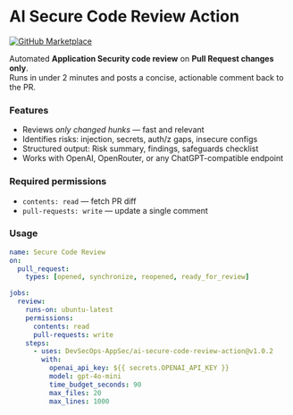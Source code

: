 # AI Secure Code Review Action

[![GitHub Marketplace](https://img.shields.io/badge/Marketplace-AI%20Secure%20Code%20Review-blue?logo=github)](https://github.com/marketplace)

Automated **Application Security code review** on **Pull Request changes only**.  
Runs in under 2 minutes and posts a concise, actionable comment back to the PR.

### Features
- Reviews *only changed hunks* — fast and relevant
- Identifies risks: injection, secrets, auth/z gaps, insecure configs
- Structured output: Risk summary, findings, safeguards checklist
- Works with OpenAI, OpenRouter, or any ChatGPT-compatible endpoint

### Required permissions
- `contents: read` — fetch PR diff
- `pull-requests: write` — update a single comment

### Usage
```yaml
name: Secure Code Review
on:
  pull_request:
    types: [opened, synchronize, reopened, ready_for_review]

jobs:
  review:
    runs-on: ubuntu-latest
    permissions:
      contents: read
      pull-requests: write
    steps:
      - uses: DevSecOps-AppSec/ai-secure-code-review-action@v1.0.2
        with:
          openai_api_key: ${{ secrets.OPENAI_API_KEY }}
          model: gpt-4o-mini
          time_budget_seconds: 90
          max_files: 20
          max_lines: 1000
```
